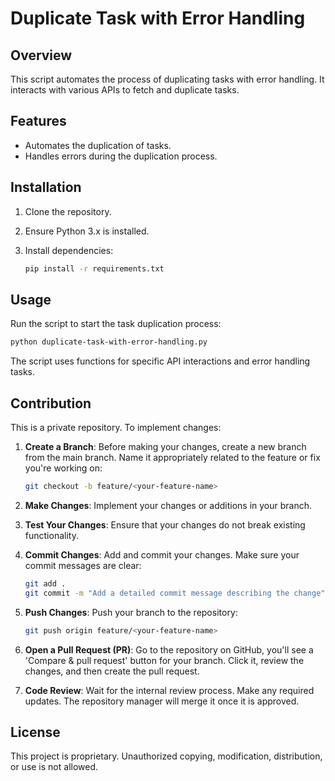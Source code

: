 # Duplicate Task with Error Handling

## Overview

This script automates the process of duplicating tasks with error handling. It interacts with various APIs to fetch and duplicate tasks.

## Features

- Automates the duplication of tasks.
- Handles errors during the duplication process.

## Installation

1. Clone the repository.
2. Ensure Python 3.x is installed.
3. Install dependencies:

   ```bash
   pip install -r requirements.txt
   ```

## Usage

Run the script to start the task duplication process:

```bash
python duplicate-task-with-error-handling.py
```

The script uses functions for specific API interactions and error handling tasks.

## Contribution

This is a private repository. To implement changes:

1. **Create a Branch**: Before making your changes, create a new branch from the main branch. Name it appropriately related to the feature or fix you're working on:

    ```bash
    git checkout -b feature/<your-feature-name>
    ```

2. **Make Changes**: Implement your changes or additions in your branch.

3. **Test Your Changes**: Ensure that your changes do not break existing functionality.

4. **Commit Changes**: Add and commit your changes. Make sure your commit messages are clear:

    ```bash
    git add .
    git commit -m "Add a detailed commit message describing the change"
    ```

5. **Push Changes**: Push your branch to the repository:

    ```bash
    git push origin feature/<your-feature-name>
    ```

6. **Open a Pull Request (PR)**: Go to the repository on GitHub, you'll see a 'Compare & pull request' button for your branch. Click it, review the changes, and then create the pull request.

7. **Code Review**: Wait for the internal review process. Make any required updates. The repository manager will merge it once it is approved.

## License

This project is proprietary. Unauthorized copying, modification, distribution, or use is not allowed.
